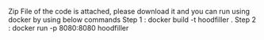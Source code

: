 Zip File of the code is attached, please download it and you can run using docker by using below commands
  Step 1 : docker build -t hoodfiller .
  Step 2 : docker run -p 8080:8080 hoodfiller
